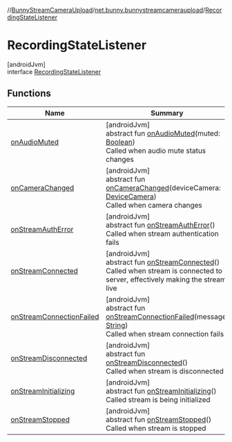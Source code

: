 //[BunnyStreamCameraUpload](../../../index.md)/[net.bunny.bunnystreamcameraupload](../index.md)/[RecordingStateListener](index.md)

# RecordingStateListener

[androidJvm]\
interface [RecordingStateListener](index.md)

## Functions

| Name | Summary |
|---|---|
| [onAudioMuted](on-audio-muted.md) | [androidJvm]<br>abstract fun [onAudioMuted](on-audio-muted.md)(muted: [Boolean](https://kotlinlang.org/api/core/kotlin-stdlib/kotlin/-boolean/index.html))<br>Called when audio mute status changes |
| [onCameraChanged](on-camera-changed.md) | [androidJvm]<br>abstract fun [onCameraChanged](on-camera-changed.md)(deviceCamera: [DeviceCamera](../-device-camera/index.md))<br>Called when camera changes |
| [onStreamAuthError](on-stream-auth-error.md) | [androidJvm]<br>abstract fun [onStreamAuthError](on-stream-auth-error.md)()<br>Called when stream authentication fails |
| [onStreamConnected](on-stream-connected.md) | [androidJvm]<br>abstract fun [onStreamConnected](on-stream-connected.md)()<br>Called when stream is connected to server, effectively making the stream live |
| [onStreamConnectionFailed](on-stream-connection-failed.md) | [androidJvm]<br>abstract fun [onStreamConnectionFailed](on-stream-connection-failed.md)(message: [String](https://kotlinlang.org/api/core/kotlin-stdlib/kotlin/-string/index.html))<br>Called when stream connection fails |
| [onStreamDisconnected](on-stream-disconnected.md) | [androidJvm]<br>abstract fun [onStreamDisconnected](on-stream-disconnected.md)()<br>Called when stream is disconnected |
| [onStreamInitializing](on-stream-initializing.md) | [androidJvm]<br>abstract fun [onStreamInitializing](on-stream-initializing.md)()<br>Called stream is being initialized |
| [onStreamStopped](on-stream-stopped.md) | [androidJvm]<br>abstract fun [onStreamStopped](on-stream-stopped.md)()<br>Called when stream is stopped |